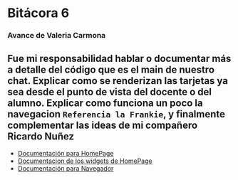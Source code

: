 # Bitácora 6
### Avance de **Valeria Carmona**
Fue mi responsabilidad hablar o documentar más a detalle del código que es el main de nuestro chat. Explicar como se renderizan las tarjetas ya sea desde el punto de vista del docente o del alumno.
Explicar como funciona un poco la navegacion `Referencia la Frankie`, y finalmente complementar las ideas de mi compañero **Ricardo Nuñez**
---
- [Documentación para HomePage](./componentes/chat_inicio/chatHomePage.md)
- [Documentacion de los widgets de HomePage](./componentes/chat_inicio/widgetsHomePAge.md)
- [Documentación para Navegador](./componentes/navegador/navegador.md)